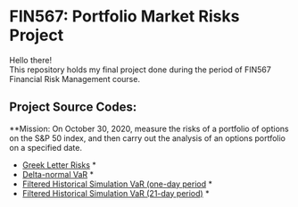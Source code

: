 # FIN567: Portfolio Market Risks Project
Hello there!\
This repository holds my final project done during the period of FIN567 Financial Risk Management course.

## Project Source Codes:
**Mission: On October 30, 2020, measure the risks of a portfolio of options on the S&P 50 index, and then carry out the analysis of an options portfolio on a specified date.
* [Greek Letter Risks](https://github.com/yschang306/FIN567_Portfolio_Market_Risks_Projects/blob/main/FIN567_Final_Project/Code/FIN567_Project_Part1.R)
  * 
* [Delta-normal VaR](https://github.com/yschang306/FIN567_Portfolio_Market_Risks_Projects/blob/main/FIN567_Final_Project/Code/FIN567_Project_Part2.R)
  * 
* [Filtered Historical Simulation VaR (one-day period](https://github.com/yschang306/FIN567_Portfolio_Market_Risks_Projects/blob/main/FIN567_Final_Project/Code/FIN567_Project_Part3.R)
  * 
* [Filtered Historical Simulation VaR (21-day period)](https://github.com/yschang306/FIN567_Portfolio_Market_Risks_Projects/blob/main/FIN567_Final_Project/Code/FIN567_Project_Part4.R)
  * 
